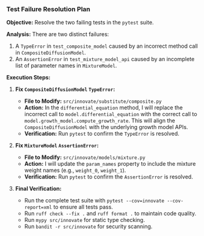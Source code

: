 ### Test Failure Resolution Plan

**Objective:** Resolve the two failing tests in the `pytest` suite.

**Analysis:**
There are two distinct failures:
1.  A `TypeError` in `test_composite_model` caused by an incorrect method call in `CompositeDiffusionModel`.
2.  An `AssertionError` in `test_mixture_model_api` caused by an incomplete list of parameter names in `MixtureModel`.

**Execution Steps:**

1.  **Fix `CompositeDiffusionModel` `TypeError`:**
    *   **File to Modify:** `src/innovate/substitute/composite.py`
    *   **Action:** In the `differential_equation` method, I will replace the incorrect call to `model.differential_equation` with the correct call to `model.growth_model.compute_growth_rate`. This will align the `CompositeDiffusionModel` with the underlying growth model APIs.
    *   **Verification:** Run `pytest` to confirm the `TypeError` is resolved.

2.  **Fix `MixtureModel` `AssertionError`:**
    *   **File to Modify:** `src/innovate/models/mixture.py`
    *   **Action:** I will update the `param_names` property to include the mixture weight names (e.g., `weight_0`, `weight_1`).
    *   **Verification:** Run `pytest` to confirm the `AssertionError` is resolved.

3.  **Final Verification:**
    *   Run the complete test suite with `pytest --cov=innovate --cov-report=xml` to ensure all tests pass.
    *   Run `ruff check --fix .` and `ruff format .` to maintain code quality.
    *   Run `mypy src/innovate` for static type checking.
    *   Run `bandit -r src/innovate` for security scanning.

